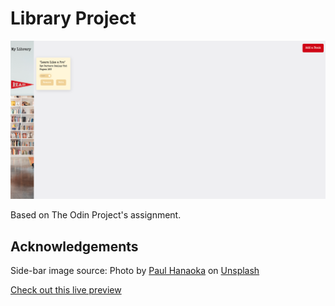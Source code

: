 # Library Project

![Digital library](images/preview-image.png)

Based on The Odin Project's assignment.

## Acknowledgements

Side-bar image source: Photo by <a href="https://unsplash.com/@plhnk?utm_source=unsplash&utm_medium=referral&utm_content=creditCopyText">Paul Hanaoka</a> on <a href="https://unsplash.com/s/photos/library?utm_source=unsplash&utm_medium=referral&utm_content=creditCopyText">Unsplash</a>

[Check out this live preview](https://nskills-lab.github.io/library/)
